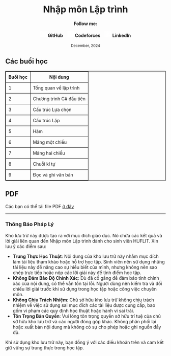 <h1 align="center">
  Nhập môn Lập trình
</h1>

<div align="center">
  <p><strong>Follow me:</strong></p>
</div>

<div align="center">
  <p>
    <img src="https://github.com/k1enn/software-engineer-notes/blob/main/subjects/web-programming/Buoi1/Bai01/images/github.png" alt="GitHub Logo" width="20" height="20" />
    <strong><a style="text-decoration:none;" href="https://github.com/k1enn" target="_blank">GitHub</a></strong>
    <img style="padding-left: 10px; " src="https://github.com/k1enn/software-engineer-notes/blob/main/subjects/web-programming/Buoi1/Bai01/images/codeforces.png" alt="Codeforces Logo" width="20" height="20" />
    <strong><a style="text-decoration:none;" href="https://codeforces.com/profile/dinhtrungkien" target="_blank">Codeforces</a></strong>
    <img style="padding-left: 10px;" src="https://github.com/k1enn/software-engineer-notes/blob/main/subjects/web-programming/Buoi1/Bai01/images/linkedin.png" alt="LinkedIn Logo" width="20" height="20" />
    <strong><a style="text-decoration:none;" href="https://www.linkedin.com/in/k1enn/" target="_blank">LinkedIn</a></strong>
  </p>
      <small> December, 2024</small>
</div>

## Các buổi học

<div align="left"><table style="width:100%; border-collapse: collapse; border: 1px solid black;">
    <thead>
        <tr>
            <th style="border: 1px solid black; padding: 8px;">Buổi học</th>
            <th style="border: 1px solid black; padding: 8px;">Nội dung</th>
        </tr>
    </thead>
    <tbody>
        <tr>
            <td style="border: 1px solid black; padding: 8px;">1</td>
            <td style="border: 1px solid black; padding: 8px;"><a href="https://github.com/k1enn/software-engineer-notes/blob/main/subjects/programming-fundamental/bai1.md" style="text-decoration: none;">Tổng quan về lập trình</a></td>            
        </tr>
        <tr>
            <td style="border: 1px solid black; padding: 8px;">2</td>
            <td style="border: 1px solid black; padding: 8px;"><a href="https://github.com/k1enn/software-engineer-notes/blob/main/subjects/programming-fundamental/bai2.md" style="text-decoration: none;">Chương trình C# đầu tiên</a></td>            
        </tr>
        <tr>
            <td style="border: 1px solid black; padding: 8px;">3</td>
            <td style="border: 1px solid black; padding: 8px;"><a href="https://github.com/k1enn/software-engineer-notes/blob/main/subjects/programming-fundamental/bai3.md" style="text-decoration: none;">Cấu trúc Lựa chọn</a></td>            
        </tr>
        <tr>
            <td style="border: 1px solid black; padding: 8px;">4</td>
            <td style="border: 1px solid black; padding: 8px;"><a href="https://github.com/k1enn/software-engineer-notes/blob/main/subjects/programming-fundamental/bai4.md" style="text-decoration: none;">Cấu trúc Lặp</a></td>        
        </tr>
      <tr>
            <td style="border: 1px solid black; padding: 8px;">5</td>
            <td style="border: 1px solid black; padding: 8px;"><a href="https://github.com/k1enn/software-engineer-notes/blob/main/subjects/programming-fundamental/bai5.md" style="text-decoration: none;">Hàm</a></td>        
        </tr>
        <tr>
            <td style="border: 1px solid black; padding: 8px;">6</td>
            <td style="border: 1px solid black; padding: 8px;"><a href="https://github.com/k1enn/software-engineer-notes/blob/main/subjects/programming-fundamental/bai6.md" style="text-decoration: none;">Mảng một chiều</a></td>        
        </tr>
        <tr>
            <td style="border: 1px solid black; padding: 8px;">7</td>
            <td style="border: 1px solid black; padding: 8px;"><a href="https://github.com/k1enn/software-engineer-notes/blob/main/subjects/programming-fundamental/bai7.md" style="text-decoration: none;">Mảng hai chiều</a></td>        
        </tr>
        <tr>
            <td style="border: 1px solid black; padding: 8px;">8</td>
            <td style="border: 1px solid black; padding: 8px;"><a href="https://github.com/k1enn/software-engineer-notes/blob/main/subjects/programming-fundamental/bai8.md" style="text-decoration: none;">Chuỗi kí tự</a></td>        
        </tr>
        <tr>
            <td style="border: 1px solid black; padding: 8px;">9</td>
            <td style="border: 1px solid black; padding: 8px;"><a href="https://github.com/k1enn/software-engineer-notes/blob/main/subjects/programming-fundamental/bai9.md" style="text-decoration: none;">Đọc và ghi văn bản</a></td>        
        </tr>
    </tbody>
</table>
</div>

## PDF
Các bạn có thể tải file PDF [ở đây](https://github.com/k1enn/software-engineer-notes/tree/main/subjects/programming-fundamental/PDF)


---

### Thông Báo Pháp Lý

Kho lưu trữ này được tạo ra với mục đích giáo dục. Nó chứa các kết quả và lời giải liên quan đến Nhập môn Lập trình dành cho sinh viên HUFLIT. Xin lưu ý các điểm sau:

- **Trung Thực Học Thuật**: Nội dung của kho lưu trữ này nhằm mục đích làm tài liệu tham khảo hoặc hỗ trợ học tập. Sinh viên nên sử dụng những tài liệu này để nâng cao sự hiểu biết của mình, nhưng không nên sao chép trực tiếp hoặc nộp các lời giải này để tính điểm học tập.
- **Không Đảm Bảo Độ Chính Xác**: Dù đã cố gắng để đảm bảo tính chính xác của nội dung, có thể vẫn tồn tại lỗi. Người dùng nên kiểm tra và đối chiếu lời giải trước khi sử dụng trong học tập hoặc công việc chuyên môn.
- **Không Chịu Trách Nhiệm**: Chủ sở hữu kho lưu trữ không chịu trách nhiệm về việc sử dụng sai mục đích các tài liệu được cung cấp, bao gồm vi phạm các quy định học thuật hoặc hành vi sai trái.
- **Tôn Trọng Bản Quyền**: Vui lòng tôn trọng quyền sở hữu trí tuệ của chủ sở hữu kho lưu trữ và các người đóng góp khác. Không phân phối lại hoặc xuất bản nội dung mà không có sự cho phép hoặc ghi nguồn đầy đủ.

Khi sử dụng kho lưu trữ này, bạn đồng ý với các điều khoản trên và cam kết giữ vững sự trung thực trong học tập.
